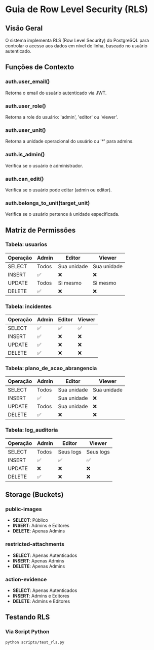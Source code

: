# Guia de Row Level Security (RLS)

## Visão Geral

O sistema implementa RLS (Row Level Security) do PostgreSQL para controlar o acesso aos dados em nível de linha, baseado no usuário autenticado.

## Funções de Contexto

### auth.user_email()
Retorna o email do usuário autenticado via JWT.

### auth.user_role()
Retorna a role do usuário: 'admin', 'editor' ou 'viewer'.

### auth.user_unit()
Retorna a unidade operacional do usuário ou '*' para admins.

### auth.is_admin()
Verifica se o usuário é administrador.

### auth.can_edit()
Verifica se o usuário pode editar (admin ou editor).

### auth.belongs_to_unit(target_unit)
Verifica se o usuário pertence à unidade especificada.

## Matriz de Permissões

### Tabela: usuarios

| Operação | Admin | Editor | Viewer |
|----------|-------|--------|--------|
| SELECT   | Todos | Sua unidade | Sua unidade |
| INSERT   | ✅ | ❌ | ❌ |
| UPDATE   | Todos | Si mesmo | Si mesmo |
| DELETE   | ✅ | ❌ | ❌ |

### Tabela: incidentes

| Operação | Admin | Editor | Viewer |
|----------|-------|--------|--------|
| SELECT   | ✅ | ✅ | ✅ |
| INSERT   | ✅ | ❌ | ❌ |
| UPDATE   | ✅ | ❌ | ❌ |
| DELETE   | ✅ | ❌ | ❌ |

### Tabela: plano_de_acao_abrangencia

| Operação | Admin | Editor | Viewer |
|----------|-------|--------|--------|
| SELECT   | Todos | Sua unidade | Sua unidade |
| INSERT   | ✅ | Sua unidade | ❌ |
| UPDATE   | Todos | Sua unidade | ❌ |
| DELETE   | ✅ | ❌ | ❌ |

### Tabela: log_auditoria

| Operação | Admin | Editor | Viewer |
|----------|-------|--------|--------|
| SELECT   | Todos | Seus logs | Seus logs |
| INSERT   | ✅ | ✅ | ✅ |
| UPDATE   | ❌ | ❌ | ❌ |
| DELETE   | ✅ | ❌ | ❌ |

## Storage (Buckets)

### public-images
- **SELECT**: Público
- **INSERT**: Admins e Editores
- **DELETE**: Apenas Admins

### restricted-attachments
- **SELECT**: Apenas Autenticados
- **INSERT**: Apenas Admins
- **DELETE**: Apenas Admins

### action-evidence
- **SELECT**: Apenas Autenticados
- **INSERT**: Admins e Editores
- **DELETE**: Admins e Editores

## Testando RLS

### Via Script Python
```bash
python scripts/test_rls.py